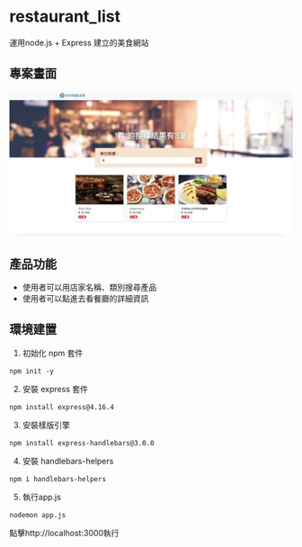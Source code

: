 # restaurant_list

運用node.js + Express 建立的美食網站

## 專案畫面

![restaurant_list](/public/image/001.png)

## 產品功能

- 使用者可以用店家名稱、類別搜尋產品
- 使用者可以點進去看餐廳的詳細資訊

## 環境建置

1. 初始化 npm 套件

```
npm init -y
```

2. 安裝 express 套件
```
npm install express@4.16.4
```

3. 安裝樣版引擎
```
npm install express-handlebars@3.0.0
```

4. 安裝 handlebars-helpers
```
npm i handlebars-helpers
```

5. 執行app.js
```
nodemon app.js
```

點擊http://localhost:3000執行